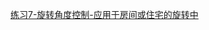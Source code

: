 [练习7-旋转角度控制-应用于房间或住宅的旋转中](https://github.com/quanbinn/Learn-Revit-the-Parametric-Way/blob/master/chapters/%E7%AB%A09-%E8%87%AA%E9%80%82%E5%BA%94%E6%9E%84%E4%BB%B6%E7%9A%84%E9%AB%98%E7%BA%A7%E5%BA%94%E7%94%A8/%E7%BB%83%E4%B9%A07-%E6%97%8B%E8%BD%AC%E8%A7%92%E5%BA%A6%E6%8E%A7%E5%88%B6.md)